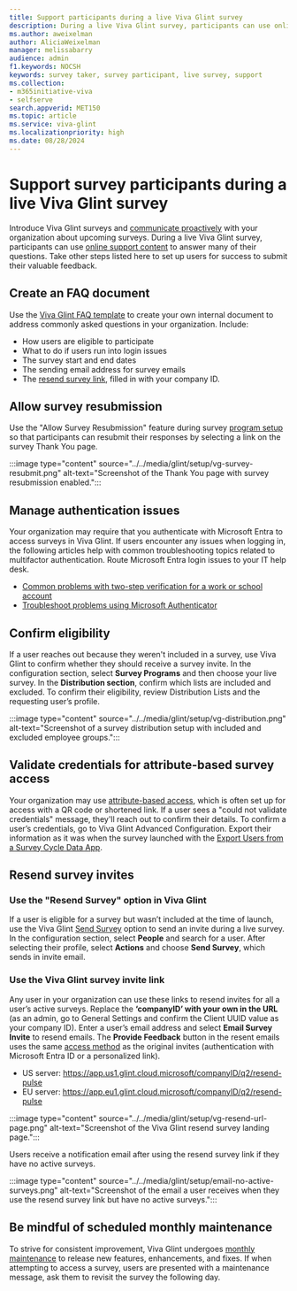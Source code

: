 ```yaml
---
title: Support participants during a live Viva Glint survey
description: During a live Viva Glint survey, participants can use online support content to answer many of their questions. Take other steps listed here to set up users for success to submit their valuable feedback.
ms.author: aweixelman
author: AliciaWeixelman
manager: melissabarry
audience: admin
f1.keywords: NOCSH
keywords: survey taker, survey participant, live survey, support
ms.collection:  
- m365initiative-viva
- selfserve 
search.appverid: MET150 
ms.topic: article
ms.service: viva-glint
ms.localizationpriority: high
ms.date: 08/28/2024
---
```


# Support survey participants during a live Viva Glint survey

Introduce Viva Glint surveys and [communicate proactively](https://go.microsoft.com/fwlink/?linkid=2241178) with your organization about upcoming surveys. During a live Viva Glint survey, participants can use [online support content](https://go.microsoft.com/fwlink/?linkid=2239301) to answer many of their questions. Take other steps listed here to set up users for success to submit their valuable feedback.

## Create an FAQ document

Use the [Viva Glint FAQ template](survey-taker-faq.md) to create your own internal document to address commonly asked questions in your organization. Include: 

- How users are eligible to participate
- What to do if users run into login issues
- The survey start and end dates
- The sending email address for survey emails
- The [resend survey link](#use-the-viva-glint-survey-invite-link), filled in with your company ID.

## Allow survey resubmission

Use the "Allow Survey Resubmission" feature during survey [program setup](https://go.microsoft.com/fwlink/?linkid=2238328) so that participants can resubmit their responses by selecting a link on the survey Thank You page.

:::image type="content" source="../../media/glint/setup/vg-survey-resubmit.png" alt-text="Screenshot of the Thank You page with survey resubmission enabled.":::

## Manage authentication issues

Your organization may require that you authenticate with Microsoft Entra to access surveys in Viva Glint. If users encounter any issues when logging in, the following articles help with common troubleshooting topics related to multifactor authentication. Route Microsoft Entra login issues to your IT help desk.

- [Common problems with two-step verification for a work or school account](https://go.microsoft.com/fwlink/?linkid=2260397)
- [Troubleshoot problems using Microsoft Authenticator](https://go.microsoft.com/fwlink/?linkid=2260398)

## Confirm eligibility

If a user reaches out because they weren't included in a survey, use Viva Glint to confirm whether they should receive a survey invite. In the configuration section, select **Survey Programs** and then choose your live survey. In the **Distribution section**, confirm which lists are included and excluded. To confirm their eligibility, review Distribution Lists and the requesting user’s profile.

:::image type="content" source="../../media/glint/setup/vg-distribution.png" alt-text="Screenshot of a survey distribution setup with included and excluded employee groups.":::

## Validate credentials for attribute-based survey access

Your organization may use [attribute-based access](https://go.microsoft.com/fwlink/?linkid=2230745), which is often set up for access with a QR code or shortened link. If a user sees a "could not validate credentials" message, they'll reach out to confirm their details. To confirm a user’s credentials, go to Viva Glint Advanced Configuration. Export their information as it was when the survey launched with the [Export Users from a Survey Cycle Data App](https://go.microsoft.com/fwlink/?linkid=2245700).

## Resend survey invites

### Use the "Resend Survey" option in Viva Glint

If a user is eligible for a survey but wasn’t included at the time of launch, use the Viva Glint [Send Survey](https://go.microsoft.com/fwlink/?linkid=2230865) option to send an invite during a live survey. In the configuration section, select **People** and search for a user. After selecting their profile, select **Actions** and choose **Send Survey**, which sends in invite email.

### Use the Viva Glint survey invite link

Any user in your organization can use these links to resend invites for all a user’s active surveys. Replace the **‘companyID’ with your own in the URL** (as an admin, go to General Settings and confirm the Client UUID value as your company ID). Enter a user’s email address and select **Email Survey Invite** to resend emails. The **Provide Feedback** button in the resent emails uses the same [access method](/viva/glint/setup/understand-survey-access-methods) as the original invites (authentication with Microsoft Entra ID or a personalized link).

- US server: https://app.us1.glint.cloud.microsoft/companyID/q2/resend-pulse
- EU server: https://app.eu1.glint.cloud.microsoft/companyID/q2/resend-pulse 

:::image type="content" source="../../media/glint/setup/vg-resend-url-page.png" alt-text="Screenshot of the Viva Glint resend survey landing page.":::

Users receive a notification email after using the resend survey link if they have no active surveys.

:::image type="content" source="../../media/glint/setup/email-no-active-surveys.png" alt-text="Screenshot of the email a user receives when they use the resend survey link but have no active surveys.":::

## Be mindful of scheduled monthly maintenance

To strive for consistent improvement, Viva Glint undergoes [monthly maintenance](https://go.microsoft.com/fwlink/?linkid=2250774) to release new features, enhancements, and fixes. If when attempting to access a survey, users are presented with a maintenance message, ask them to revisit the survey the following day.


